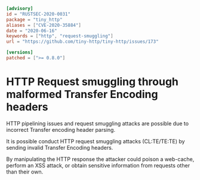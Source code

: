 ```toml
[advisory]
id = "RUSTSEC-2020-0031"
package = "tiny_http"
aliases = ["CVE-2020-35884"]
date = "2020-06-16"
keywords = ["http", "request-smuggling"]
url = "https://github.com/tiny-http/tiny-http/issues/173"

[versions]
patched = [">= 0.8.0"]
```

# HTTP Request smuggling through malformed Transfer Encoding headers

HTTP pipelining issues and request smuggling attacks are possible due to incorrect 
Transfer encoding header parsing.

It is possible conduct HTTP request smuggling attacks (CL:TE/TE:TE) by sending invalid Transfer Encoding headers. 

By manipulating the HTTP response the attacker could poison a web-cache, perform an XSS attack, or obtain sensitive information 
from requests other than their own.
